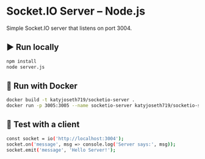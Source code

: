 # Socket.IO Server – Node.js

Simple Socket.IO server that listens on port 3004.

## ▶️ Run locally

```bash
npm install
node server.js
```
## 🐳 Run with Docker
```bash
docker build -t katyjoseth719/socketio-server .
docker run -p 3005:3005 --name socketio-server katyjoseth719/socketio-server
```
## 📡 Test with a client
```bash
const socket = io('http://localhost:3004');
socket.on('message', msg => console.log('Server says:', msg));
socket.emit('message', 'Hello Server!');
